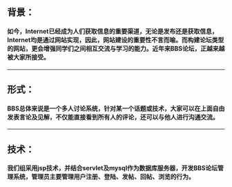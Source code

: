 ## 背景：

#### 	如今，Internet已经成为人们获取信息的重要渠道，无论是发布还是获取信息，Internet均是通过网站实现，因此，网站建设的重要性不言而喻。而构建论坛类型的网站，更会增强同学们之间相互交流与学习的能力。近年来BBS论坛，正越来越被大家所接受。

------



## 形式：

#### 	BBS总体来说是一个多人讨论系统，针对某一个话题或技术，大家可以在上面自由发表言论及见解，不仅能直接看到所有人的评论，还可以与他人进行沟通交流。

------



## 技术：

#### 	我们组采用jsp技术，并结合servlet及mysql作为数据库服务器，开发BBS论坛管理系统，管理员主要管理用户注册、登陆、发帖、回帖、浏览的行为。
